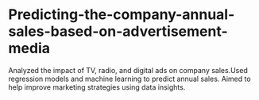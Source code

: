 # Predicting-the-company-annual-sales-based-on-advertisement-media
Analyzed the impact of TV, radio, and digital ads on company sales.Used regression models and machine learning to predict annual sales. Aimed to help improve marketing strategies using data insights.
